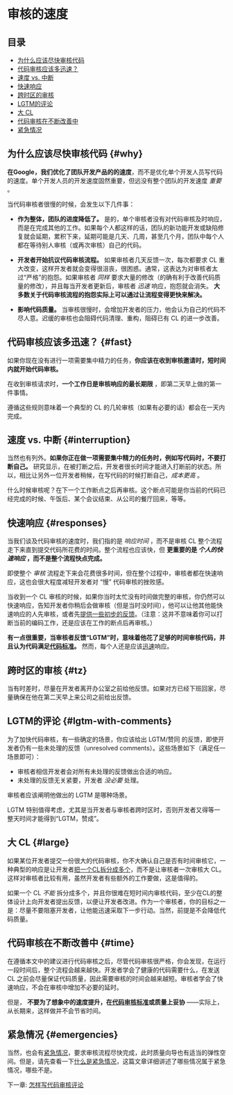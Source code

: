 # 审核的速度

## 目录
*   [为什么应该尽快审核代码](#why)
*   [代码审核应该多迅速？](#fast)
*   [速度 vs. 中断](#interruption)
*   [快速响应](#responses)
*   [跨时区的审核](#tz)
*   [LGTM的评论](#lgtm-with-comments)
*   [大 CL](#large)
*   [代码审核在不断改善中](#time)
*   [紧急情况](#emergencies)

## 为什么应该尽快审核代码 {#why}

**在Google，我们优化了团队开发产品的的速度**，而不是优化单个开发人员写代码的速度。单个开发人员的开发速度固然重要，但远没有整个团队的开发速度 _重要_ 。

当代码审核者很慢的时候，会发生以下几件事：

*   **作为整体，团队的进度降低了。** 是的，单个审核者没有对代码审核及时响应，而是在完成其他的工作。如果每个人都这样的话，团队的新功能开发或缺陷修复就会延期，累积下来，延期可能是几天、几周，甚至几个月，团队中每个人都在等待别人审核（或再次审核）自己的代码。
    
*   **开发者开始抗议代码审核流程。** 如果审核者几天反馈一次，每次都要求 CL 重大改变，这样开发者就会变得很沮丧，很困惑。通常，这表达为对审核者太过“严格”的抱怨。如果审核者 _同样_ 要求大量的修改（的确有利于改善代码质量的修改），并且每当开发者更新后，审核者 _迅速_ 响应，抱怨就会消失。 **大多数关于代码审核流程的抱怨实际上可以通过让流程变得更快来解决。**
    
*   **影响代码质量。** 当审核很慢时，会增加开发者的压力，他会认为自己的代码不尽人意。迟缓的审核也会阻碍代码清理、重构，阻碍已有 CL 的进一步改善。

## 代码审核应该多迅速？ {#fast}

如果你现在没有进行一项需要集中精力的任务，**你应该在收到审核邀请时，短时间内就开始代码审核。** 

在收到审核请求时，**一个工作日是审核响应的最长期限** ，即第二天早上做的第一件事情。 

遵循这些规则意味着一个典型的 CL 的几轮审核（如果有必要的话）都会在一天内完成。

## 速度 vs. 中断 {#interruption}

当然也有列外。**如果你正在做一项需要集中精力的任务时，例如写代码时，不要打断自己。** 研究显示，在被打断之后，开发者很长时间才能进入打断前的状态。所以，相比让另外一位开发者稍候，在写代码的时候打断自己，_成本更高_ 。

什么时候审核呢？在下一个工作断点之后再审核。这个断点可能是你当前的代码已经完成的时候、午饭后、某个会议结束、从公司的餐厅回来，等等。

## 快速响应 {#responses}

当我们谈及代码审核的速度时，我们指的是 _响应时间_ ，而不是审核 CL 整个流程走下来直到提交代码所花费的时间。整个流程也应该快，但 **更重要的是 _个人的快速响应_ ，而不是整个流程快点完成。**

即使整个 _审核_ 流程走下来会花费很多时间，但在整个过程中，审核者都在快速响应，这也会很大程度减轻开发者对 “慢” 代码审核的挫败感。

当收到一个 CL 审核的时候，如果你当时太忙没有时间做完整的审核，你仍然可以快速响应，告知开发者你稍后会做审核（但是当时没时间），他可以让他其他能快速响应的人先审核，或者先[提供一些初步的反馈](navigate.md)。（注意：这并不意味着你可以打断当前的编码工作，还是应该在工作的断点后再审核。）

**有一点很重要，当审核者反馈“LGTM”时，意味着他花了足够的时间审核代码，并且认为代码满足[代码标准](standard.md)。** 然而，每个人还是应该[迅速](#fast)响应。

## 跨时区的审核 {#tz}

当有时差时，尽量在开发者离开办公室之前给他反馈。如果对方已经下班回家，尽量确保在他在第二天早上来公司之前给出反馈。

## LGTM的评论 {#lgtm-with-comments}

为了加快代码审核，有一些确定的场景，你应该给出 LGTM/赞同 的反馈，即使开发者仍有一些未处理的反馈（unresolved comments）。这些场景如下（满足任一场景即可）：

*   审核者相信开发者会对所有未处理的反馈做出合适的响应。
*   未处理的反馈无关紧要，开发者 _没必要_ 处理。

审核者应该阐明他做出的 LGTM 是哪种场景。

LGTM 特别值得考虑，尤其是当开发者与审核者跨时区时，否则开发者又得等一整天时间才能得到“LGTM，赞成”。

## 大 CL {#large}

如果某位开发者提交一份很大的代码审核，你不大确认自己是否有时间审核它，一种典型的响应是让开发者[把一个CL拆分成多个](../developer/small-cls.md)，而不是让审核者一次审核大 CL。这样对审核者比较有用，虽然开发者有些额外的工作要做，这是值得的。

如果一个 CL *不能* 拆分成多个，并且你很难在短时间内审核代码，至少在CL的整体设计上向开发者提出反馈，以便让开发者改进。作为一个审核者，你的目标之一是：尽量不要阻塞开发者，让他能迅速采取下一步行动。当然，前提是不会降低代码质量。

## 代码审核在不断改善中 {#time}

在遵循本文中的建议进行代码审核之后，尽管代码审核很严格，你会发现，在运行一段时间后，整个流程会越来越快。开发者学会了健康的代码需要什么，在发送 CL 之前会尽量保证代码质量，因此需要审核的时间会越来越短。审核者学会了快速响应，不会在审核中增加不必要的延时。

但是， **不要为了想象中的速度提升，在[代码审核标准](standard.md)或质量上妥协**  ——实际上，从长期来，这样做并不会节省时间。

## 紧急情况 {#emergencies}

当然，也会有[紧急情况](../emergencies.md)，要求审核流程尽快完成，此时质量向导也有适当的弹性空间。但是，请先查看一下[什么是紧急情况](../emergencies.md#what)，这篇文章详细讲述了哪些情况属于紧急情况，哪些不是。

下一章: [怎样写代码审核评论](comments.md)
